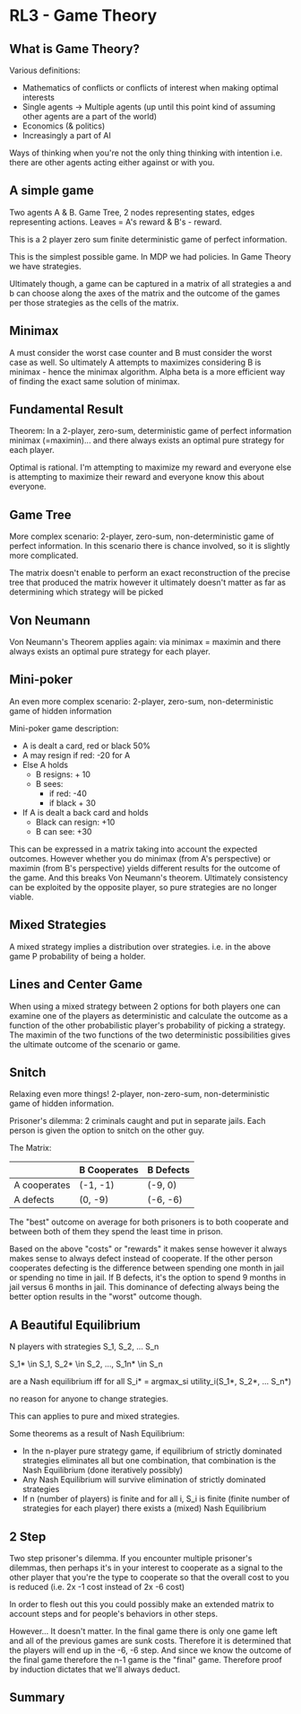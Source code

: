 # RL3 - Game Theory

## What is Game Theory?

Various definitions:

- Mathematics of conflicts or conflicts of interest when making optimal interests
- Single agents -> Multiple agents (up until this point kind of assuming other agents are a part of the world)
- Economics (& politics)
- Increasingly a part of AI

Ways of thinking when you're not the only thing thinking with intention i.e. there are other agents acting either against or with you.

## A simple game

Two agents A & B. Game Tree, 2  nodes representing states, edges representing actions. Leaves = A's reward & B's - reward.

This is a 2 player  zero sum finite deterministic game of perfect information.

This is the simplest possible game. In MDP we had policies. In Game Theory we have strategies.

Ultimately though, a game can be captured in a matrix of all strategies a and b can choose along the axes of the matrix and the outcome of the games per those strategies as the cells of the matrix.

## Minimax

A must consider the worst case counter and B must consider the worst case as well. So ultimately A attempts to maximizes considering B is minimax - hence the minimax algorithm. Alpha beta is a more efficient way of finding the exact same solution of minimax. 

## Fundamental Result

Theorem: In a 2-player, zero-sum, deterministic game of perfect information minimax (=maximin)... and there always exists an optimal pure strategy for each player.

Optimal is rational. I'm attempting to maximize my reward and everyone else is attempting to maximize their reward and everyone know this about everyone.

## Game Tree

More complex scenario: 2-player, zero-sum, non-deterministic game of perfect information. In this scenario there is chance involved, so it is slightly more complicated.

The matrix doesn't enable to perform an exact reconstruction of the precise tree that produced the matrix however it ultimately doesn't matter as far as determining which strategy will be picked


## Von Neumann

Von Neumann's Theorem applies again: via minimax = maximin and there always exists an optimal pure strategy for each player.

## Mini-poker

An even more complex scenario: 2-player, zero-sum, non-deterministic game of hidden information

Mini-poker game description:
- A is dealt a card, red or black 50%
- A may resign if red: -20 for A
- Else A holds
    - B resigns: + 10
    - B sees:
        - if red: -40
        - if black + 30
- If A is dealt a  back card and holds
    - Black can resign: +10
    - B can see: +30

This can be expressed in a matrix taking into account the expected  outcomes. However whether you do minimax (from A's perspective) or maximin (from B's perspective) yields different results for the outcome of the game. And this breaks Von Neumann's theorem. Ultimately consistency can be exploited by the opposite player, so pure strategies are no longer viable.

## Mixed Strategies

A mixed strategy implies a distribution over strategies. i.e.  in the above game P probability of being a holder.

## Lines and Center Game

When using a mixed strategy between 2 options for both players one can examine one of the players as deterministic and calculate the outcome as a function of the other probabilistic player's probability of picking a strategy. The maximin of the two functions of the two deterministic possibilities gives the ultimate outcome of the scenario or game.

## Snitch

Relaxing even more things! 2-player, non-zero-sum, non-deterministic game of hidden information.

Prisoner's dilemma: 2 criminals caught and put in separate jails. Each person is given the option to snitch on the other guy.

The Matrix:

|                | B Cooperates     | B Defects  | 
| -------------- | ---------------- | ---------- |
| A cooperates   | (-1, -1)         | (-9, 0)    |
| A defects      | (0, -9)          | (-6, -6)   |

The "best" outcome on average for both prisoners is to both cooperate and between both of them they spend the least time in prison.

Based on the above "costs" or "rewards" it makes sense however it always makes sense to always defect instead of cooperate. If the other person cooperates defecting is the difference between spending one month in jail or spending no time in jail. If B defects, it's the option to spend 9 months in jail versus 6 months in jail. This dominance of defecting always being the better option results in the "worst" outcome though.

## A Beautiful Equilibrium

N players with strategies S_1, S_2, ... S_n

S_1* \in S_1, S_2* \in S_2, ..., S_1n* \in S_n

are a Nash equilibrium iff for all S_i* = argmax_si utility_i(S_1*, S_2*, ... S_n*)

no reason for anyone to change strategies.

This can applies to pure and mixed strategies.

Some theorems as a result of Nash Equilibrium:
- In the n-player pure strategy game, if equilibrium of strictly dominated strategies eliminates all but one combination, that combination is the Nash Equilibrium (done iteratively possibly)
- Any Nash Equilibrium will survive elimination of strictly dominated strategies
- If n (number of players) is finite and for all i, S_i is finite (finite number of strategies for each player) there exists a (mixed) Nash Equilibrium

## 2 Step

Two step prisoner's dilemma. If you encounter multiple prisoner's dilemmas, then perhaps it's in your interest to cooperate as a signal to the other player that you're the type to cooperate so that the overall cost to you is reduced (i.e. 2x -1 cost instead of 2x -6 cost)

In order to flesh out this you could possibly make an extended matrix to account steps and for people's behaviors in other steps.

However... It doesn't matter. In the final game there is only one game left and all of the previous games are sunk costs. Therefore it is determined that the players will end up in the -6, -6 step. And since we know the outcome of the final game therefore the n-1 game is the "final" game. Therefore proof by induction dictates that we'll always deduct.

## Summary


